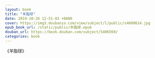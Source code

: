 ```yaml
---
layout: book
title: "羊脂球"
date: 2019-10-26 12-51-03 +0800
cover: https://img3.doubanio.com/view/subject/l/public/s4600614.jpg
epub_book_url: /static/public/羊脂球.epub
douban_url: https://book.douban.com/subject/5406569/
categories: book
---
```


《羊脂球》